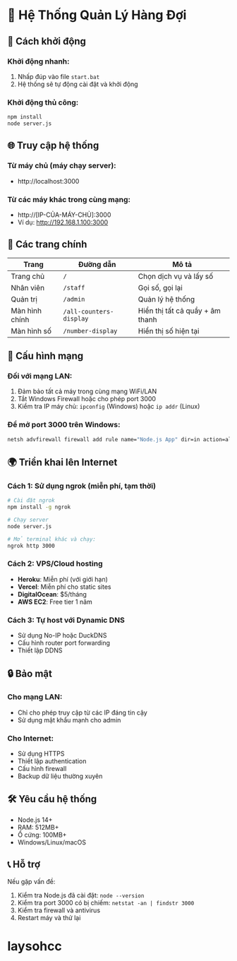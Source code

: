 # 🏢 Hệ Thống Quản Lý Hàng Đợi

## 🚀 Cách khởi động

### Khởi động nhanh:
1. Nhấp đúp vào file `start.bat`
2. Hệ thống sẽ tự động cài đặt và khởi động

### Khởi động thủ công:
```bash
npm install
node server.js
```

## 🌐 Truy cập hệ thống

### Từ máy chủ (máy chạy server):
- http://localhost:3000

### Từ các máy khác trong cùng mạng:
- http://[IP-CỦA-MÁY-CHỦ]:3000
- Ví dụ: http://192.168.1.100:3000

## 📱 Các trang chính

| Trang | Đường dẫn | Mô tả |
|-------|-----------|-------|
| Trang chủ | `/` | Chọn dịch vụ và lấy số |
| Nhân viên | `/staff` | Gọi số, gọi lại |
| Quản trị | `/admin` | Quản lý hệ thống |
| Màn hình chính | `/all-counters-display` | Hiển thị tất cả quầy + âm thanh |
| Màn hình số | `/number-display` | Hiển thị số hiện tại |

## 🔧 Cấu hình mạng

### Đối với mạng LAN:
1. Đảm bảo tất cả máy trong cùng mạng WiFi/LAN
2. Tắt Windows Firewall hoặc cho phép port 3000
3. Kiểm tra IP máy chủ: `ipconfig` (Windows) hoặc `ip addr` (Linux)

### Để mở port 3000 trên Windows:
```cmd
netsh advfirewall firewall add rule name="Node.js App" dir=in action=allow protocol=TCP localport=3000
```

## 🌍 Triển khai lên Internet

### Cách 1: Sử dụng ngrok (miễn phí, tạm thời)
```bash
# Cài đặt ngrok
npm install -g ngrok

# Chạy server
node server.js

# Mở terminal khác và chạy:
ngrok http 3000
```

### Cách 2: VPS/Cloud hosting
- **Heroku**: Miễn phí (với giới hạn)
- **Vercel**: Miễn phí cho static sites
- **DigitalOcean**: $5/tháng
- **AWS EC2**: Free tier 1 năm

### Cách 3: Tự host với Dynamic DNS
- Sử dụng No-IP hoặc DuckDNS
- Cấu hình router port forwarding
- Thiết lập DDNS

## 🔒 Bảo mật

### Cho mạng LAN:
- Chỉ cho phép truy cập từ các IP đáng tin cậy
- Sử dụng mật khẩu mạnh cho admin

### Cho Internet:
- Sử dụng HTTPS
- Thiết lập authentication
- Cấu hình firewall
- Backup dữ liệu thường xuyên

## 🛠️ Yêu cầu hệ thống

- Node.js 14+ 
- RAM: 512MB+
- Ổ cứng: 100MB+
- Windows/Linux/macOS

## 📞 Hỗ trợ

Nếu gặp vấn đề:
1. Kiểm tra Node.js đã cài đặt: `node --version`
2. Kiểm tra port 3000 có bị chiếm: `netstat -an | findstr 3000`
3. Kiểm tra firewall và antivirus
4. Restart máy và thử lại
# laysohcc
